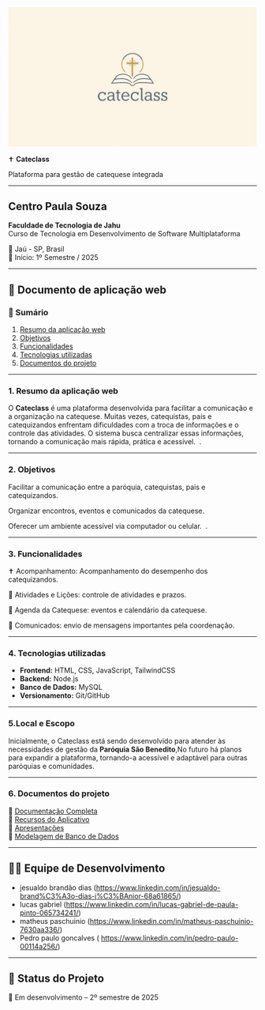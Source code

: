 <p align="center">
  <img src="docs/logo-cateclass.png" alt="Logo Cateclass" width="800"/>
</p>


✝️ **Cateclass**

Plataforma para gestão de catequese integrada

---

## Centro Paula Souza  
**Faculdade de Tecnologia de Jahu**  
Curso de Tecnologia em Desenvolvimento de Software Multiplataforma  

📍 Jaú - SP, Brasil  
📅 Início: 1º Semestre / 2025  

---

## 📄 Documento de aplicação web

### 📑 Sumário
1. [Resumo da aplicação web](#1-resumo-da-aplicação-web)  
2. [Objetivos](#2-objetivos)  
3. [Funcionalidades](#3-funcionalidades)  
4. [Tecnologias utilizadas](#4-tecnologias-utilizadas)  
5. [Documentos do projeto](#6-documentos-do-projeto)

---

### 1. Resumo da aplicação web  
O **Cateclass** é uma plataforma desenvolvida para facilitar a comunicação e a organização na catequese. Muitas vezes, catequistas, pais e catequizandos enfrentam dificuldades com a troca de informações e o controle das atividades. O sistema busca centralizar essas informações, tornando a comunicação mais rápida, prática e acessível.  .  

---

### 2. Objetivos  
Facilitar a comunicação entre a paróquia, catequistas, pais e catequizandos.

Organizar encontros, eventos e comunicados da catequese.

Oferecer um ambiente acessível via computador ou celular.  .  

---

### 3. Funcionalidades  
✝️ Acompanhamento: Acompanhamento do desempenho dos catequizandos.

📝 Atividades e Lições: controle de atividades e prazos.

📅 Agenda da Catequese: eventos e calendário da catequese.

📢 Comunicados: envio de mensagens importantes pela coordenação.   

---

### 4. Tecnologias utilizadas  
- **Frontend:** HTML, CSS, JavaScript, TailwindCSS  
- **Backend:** Node.js   
- **Banco de Dados:** MySQL 
- **Versionamento:** Git/GitHub  

---
### 5.Local e Escopo
Inicialmente, o Cateclass está sendo desenvolvido para atender às necessidades de gestão da **Paróquia São Benedito**,No futuro há planos para expandir a plataforma, tornando-a acessível e adaptável para outras paróquias e comunidades.

---
### 6. Documentos do projeto  
📂 [Documentação Completa](./documentos)  
📂 [Recursos do Aplicativo](./aplicativo/recursos)  
📄 [Apresentações](./documentos/apresentacao.pdf)  
📄 [Modelagem de Banco de Dados](./documentos/modelagem-bd.pdf)  

---

## 👨‍💻 Equipe de Desenvolvimento  
- jesualdo brandão dias (https://www.linkedin.com/in/jesualdo-brand%C3%A3o-dias-j%C3%BAnior-68a61865/)
- lucas gabriel (https://www.linkedin.com/in/lucas-gabriel-de-paula-pinto-065734241/)
- matheus paschuinio (https://www.linkedin.com/in/matheus-paschuinio-7630aa336/)
- Pedro paulo goncalves ( https://www.linkedin.com/in/pedro-paulo-00114a256/)

---

## 📌 Status do Projeto  
🚧 Em desenvolvimento – 2º semestre de 2025
